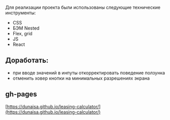 Для реализации проекта были использованы следующие технические инструменты:

- CSS
- БЭМ Nested
- Flex, grid
- JS
- React

## Доработать:

- при вводе значений в инпуты откорректировать поведение ползунка
- отменить ховер кнопки на минимальных разрешениях экрана

## gh-pages

[https://dunaisa.github.io/leasing-calculator/](https://dunaisa.github.io/leasing-calculator/)
